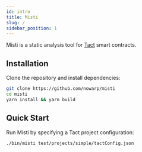 ```yaml
---
id: intro
title: Misti
slug: /
sidebar_position: 1
---
```


Misti is a static analysis tool for [Tact](https://tact-lang.org/) smart contracts.

## Installation
Clone the repository and install dependencies:
```bash
git clone https://github.com/nowarp/misti
cd misti
yarn install && yarn build
```

## Quick Start
Run Misti by specifying a Tact project configuration:
```bash
./bin/misti test/projects/simple/tactConfig.json
```
